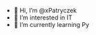 - 👋 Hi, I’m @xPatryczek
- 👀 I’m interested in IT 
- 🌱 I’m currently learning Py


<!---
xPatryczek/xPatryczek is a ✨ special ✨ repository because its `README.md` (this file) appears on your GitHub profile.
You can click the Preview link to take a look at your changes.
--->
